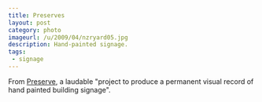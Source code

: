 ```yaml
---
title: Preserves
layout: post
category: photo
imageurl: /u/2009/04/nzryard05.jpg
description: Hand-painted signage.
tags:
 - signage
---
```

From [Preserve][1], a laudable "project to produce a permanent visual record of hand painted building signage".

[1]: http://www.preserve.co.nz/images/nzryard05.jpg